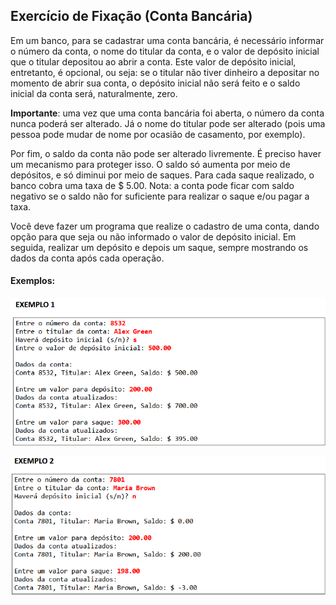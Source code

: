 ## Exercício de Fixação (Conta Bancária)



Em um banco, para se cadastrar uma conta bancária, é necessário informar o número da conta, o nome do
titular da conta, e o valor de depósito inicial que o titular depositou ao abrir a conta. Este valor de depósito
inicial, entretanto, é opcional, ou seja: se o titular não tiver dinheiro a depositar no momento de abrir sua
conta, o depósito inicial não será feito e o saldo inicial da conta será, naturalmente, zero.

**Importante**: uma vez que uma conta bancária foi aberta, o número da conta nunca poderá ser alterado. Já
o nome do titular pode ser alterado (pois uma pessoa pode mudar de nome por ocasião de casamento, por exemplo).

Por fim, o saldo da conta não pode ser alterado livremente. É preciso haver um mecanismo para proteger
isso. O saldo só aumenta por meio de depósitos, e só diminui por meio de saques. Para cada saque
realizado, o banco cobra uma taxa de $ 5.00. Nota: a conta pode ficar com saldo negativo se o saldo não for suficiente para realizar o saque e/ou pagar a taxa.

Você deve fazer um programa que realize o cadastro de uma conta, dando opção para que seja ou não
informado o valor de depósito inicial. Em seguida, realizar um depósito e depois um saque, sempre
mostrando os dados da conta após cada operação.



#### Exemplos:



![exercicio](
https://github.com/LevyMatias/ImagensGithub/blob/main/img%20exercicios/C_sharp_oop_course/m%C3%B3dulo-5/Exerc%C3%ADcioFixacao/Cap_1.png
)



![exercicio](
https://github.com/LevyMatias/ImagensGithub/blob/main/img%20exercicios/C_sharp_oop_course/m%C3%B3dulo-5/Exerc%C3%ADcioFixacao/Cap_2.png
)